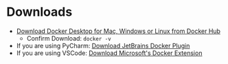 # Downloads

 - [Download Docker Desktop for Mac, Windows or Linux from Docker Hub](https://docs.docker.com/get-docker/)
   - Confirm Download: `docker -v`
 - If you are using PyCharm: [Download JetBrains Docker Plugin](https://plugins.jetbrains.com/plugin/7724-docker)
 - If you are using VSCode: [Download Microsoft's Docker Extension](https://marketplace.visualstudio.com/items?itemName=ms-azuretools.vscode-docker)
